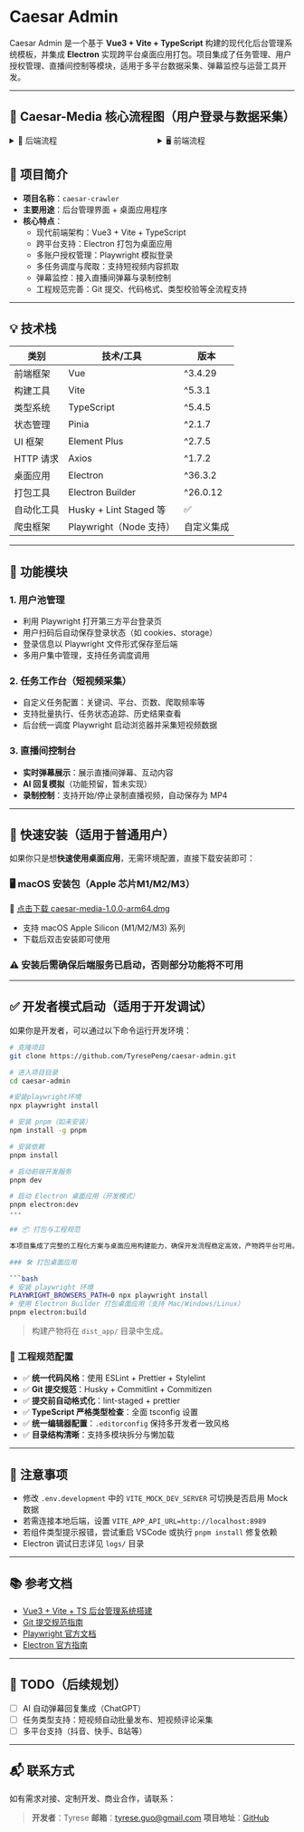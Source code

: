 # Caesar Admin

Caesar Admin 是一个基于 **Vue3 + Vite + TypeScript** 构建的现代化后台管理系统模板，并集成 **Electron** 实现跨平台桌面应用打包。项目集成了任务管理、用户授权管理、直播间控制等模块，适用于多平台数据采集、弹幕监控与运营工具开发。

---

## 🔁 Caesar-Media 核心流程图（用户登录与数据采集）

<div style="display: flex; gap: 20px;">

<div style="flex: 1;">
<details>
<summary>🧩 后端流程</summary>

```mermaid
graph TD
    H[任务调度器定时触发任务] --> I[从用户池中选取可用账号]
    I --> J[调用 Playwright 启动对应用户浏览器实例]
    J --> K[执行采集任务（如短视频搜索、直播监听）]
    K --> L[采集数据保存至数据库（MySQL）]
```
</details>
</div>

<div style="flex: 1;">
<details>
<summary>🖥️ 前端流程</summary>

```mermaid
graph TD
    A[前端 Node.js 调用 Playwright 启动浏览器] --> B[打开抖音登录页面]
    B --> C[用户扫码或输入账号密码完成登录]
    C --> D[生成 session.json（浏览器上下文文件）]
    D --> E[前端上传 session.json 到后端接口]
    E --> F[后端保存 Playwright 会话到数据库或磁盘]
    F --> G[将该用户标记为「可用」，归入用户池]
```
</details>
</div>
</div>


## 📌 项目简介

- **项目名称**：`caesar-crawler`
- **主要用途**：后台管理界面 + 桌面应用程序
- **核心特点**：
  - 现代前端架构：Vue3 + Vite + TypeScript
  - 跨平台支持：Electron 打包为桌面应用
  - 多账户授权管理：Playwright 模拟登录
  - 多任务调度与爬取：支持短视频内容抓取
  - 弹幕监控：接入直播间弹幕与录制控制
  - 工程规范完善：Git 提交、代码格式、类型校验等全流程支持

---

## 💡 技术栈

| 类别       | 技术/工具               | 版本        |
|------------|--------------------------|-------------|
| 前端框架   | Vue                      | ^3.4.29     |
| 构建工具   | Vite                     | ^5.3.1      |
| 类型系统   | TypeScript               | ^5.4.5      |
| 状态管理   | Pinia                    | ^2.1.7      |
| UI 框架    | Element Plus             | ^2.7.5      |
| HTTP 请求  | Axios                    | ^1.7.2      |
| 桌面应用   | Electron                 | ^36.3.2     |
| 打包工具   | Electron Builder         | ^26.0.12    |
| 自动化工具 | Husky + Lint Staged 等   | ✅          |
| 爬虫框架   | Playwright（Node 支持） | 自定义集成 |

---

## 🧩 功能模块

### 1. 用户池管理

- 利用 Playwright 打开第三方平台登录页
- 用户扫码后自动保存登录状态（如 cookies、storage）
- 登录信息以 Playwright 文件形式保存至后端
- 多用户集中管理，支持任务调度调用

### 2. 任务工作台（短视频采集）

- 自定义任务配置：关键词、平台、页数、爬取频率等
- 支持批量执行、任务状态追踪、历史结果查看
- 后台统一调度 Playwright 启动浏览器并采集短视频数据

### 3. 直播间控制台

- **实时弹幕展示**：展示直播间弹幕、互动内容
- **AI 回复模拟**（功能预留，暂未实现）
- **录制控制**：支持开始/停止录制直播视频，自动保存为 MP4
---
## 🚀 快速安装（适用于普通用户）

如果你只是想**快速使用桌面应用**，无需环境配置，直接下载安装即可：

### 🖥️ macOS 安装包（Apple 芯片M1/M2/M3）

🔗 [点击下载 caesar-media-1.0.0-arm64.dmg](https://github.com/TyresePeng/caesar-admin/releases/download/v1.0.0/caesar-media-1.0.0-arm64.dmg)

- 支持 macOS Apple Silicon (M1/M2/M3) 系列
- 下载后双击安装即可使用
### ⚠️ 安装后需确保后端服务已启动，否则部分功能将不可用
---

## ✅ 开发者模式启动（适用于开发调试）

如果你是开发者，可以通过以下命令运行开发环境：

```bash
# 克隆项目
git clone https://github.com/TyresePeng/caesar-admin.git

# 进入项目目录
cd caesar-admin

#安装playwright环境
npx playwright install

# 安装 pnpm（如未安装）
npm install -g pnpm

# 安装依赖
pnpm install

# 启动前端开发服务
pnpm dev

# 启动 Electron 桌面应用（开发模式）
pnpm electron:dev
---

## 📦 打包与工程规范

本项目集成了完整的工程化方案与桌面应用构建能力，确保开发流程稳定高效，产物跨平台可用。

### 🛠️ 打包桌面应用

```bash
# 安装 playwright 环境
PLAYWRIGHT_BROWSERS_PATH=0 npx playwright install
# 使用 Electron Builder 打包桌面应用（支持 Mac/Windows/Linux）
pnpm electron:build
```

> 构建产物将在 `dist_app/` 目录中生成。

### 🧪 工程规范配置

- ✅ **统一代码风格**：使用 ESLint + Prettier + Stylelint
- ✅ **Git 提交规范**：Husky + Commitlint + Commitizen
- ✅ **提交前自动格式化**：lint-staged + prettier
- ✅ **TypeScript 严格类型检查**：全面 tsconfig 设置
- ✅ **统一编辑器配置**：`.editorconfig` 保持多开发者一致风格
- ✅ **目录结构清晰**：支持多模块拆分与懒加载

---

## 📝 注意事项

- 修改 `.env.development` 中的 `VITE_MOCK_DEV_SERVER` 可切换是否启用 Mock 数据
- 若需连接本地后端，设置 `VITE_APP_API_URL=http://localhost:8989`
- 若组件类型提示报错，尝试重启 VSCode 或执行 `pnpm install` 修复依赖
- Electron 调试日志详见 `logs/` 目录

---

## 📚 参考文档

- [Vue3 + Vite + TS 后台管理系统搭建](https://blog.csdn.net/u013737132/article/details/130191394)
- [Git 提交规范指南](https://blog.csdn.net/u013737132/article/details/130191363)
- [Playwright 官方文档](https://playwright.dev/)
- [Electron 官方指南](https://www.electronjs.org/docs)

---

## 📌 TODO（后续规划）

- [ ] AI 自动弹幕回复集成（ChatGPT）
- [ ] 任务类型支持：短视频自动批量发布、短视频评论采集
- [ ] 多平台支持（抖音、快手、B站等）
---

## 📬 联系方式

如有需求对接、定制开发、商业合作，请联系：

> **开发者**：Tyrese
> **邮箱**：tyrese.guo@gmail.com
> **项目地址**：[GitHub](https://github.com/TyresePeng/caesar-admin)
